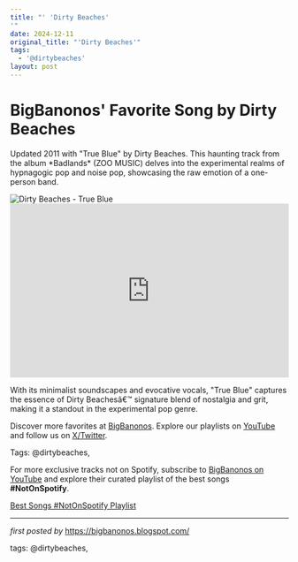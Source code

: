 ```yaml
---
title: "' 'Dirty Beaches'
'"
date: 2024-12-11
original_title: "'Dirty Beaches'"
tags:
  - '@dirtybeaches'
layout: post
---
```

<!-- Post Title -->
<h1 >BigBanonos' Favorite Song by Dirty Beaches</h1> <!-- Introductory Text -->
<p >Updated 2011 with "True Blue" by Dirty Beaches. This haunting track from the album *Badlands* (ZOO MUSIC) delves into the experimental realms of hypnagogic pop and noise pop, showcasing the raw emotion of a one-person band.</p> <!-- Featured Image -->
<div > <img src="https://media.pitchfork.com/photos/5931aa5e9726246adc7c2d23/16:9/w_1280,c_limit/60a4dc4f.jpg" alt="Dirty Beaches - True Blue" />
</div> <!-- YouTube Video Embed -->
<div > <iframe width="100%" height="315" src="https://www.youtube.com/embed/Gm1lXmEBTtQ" title="Dirty Beaches - True Blue" frameborder="0" allow="accelerometer; autoplay; clipboard-write; encrypted-media; gyroscope; picture-in-picture; web-share" referrerpolicy="strict-origin-when-cross-origin" allowfullscreen></iframe>
</div> <!-- Song Information -->
<div > <p>With its minimalist soundscapes and evocative vocals, "True Blue" captures the essence of Dirty Beachesâ€™ signature blend of nostalgia and grit, making it a standout in the experimental pop genre.</p>
</div> <!-- Footer Links -->
<div > <p>Discover more favorites at <a href="https://bigbanonos.blogspot.com/" target="_blank">BigBanonos</a>. Explore our playlists on <a href="https://www.youtube.com/@BigBanonos" target="_blank">YouTube</a> and follow us on <a href="https://x.com/bigbanonos" target="_blank">X/Twitter</a>.</p>
</div> <!-- Tags -->
<p >Tags: @dirtybeaches,</p>


<!--Subscribe and Playlist Links-->
<div>
    <p>For more exclusive tracks not on Spotify, subscribe to <a href="https://www.youtube.com/@BigBanonos" target="_blank">BigBanonos on YouTube</a> and explore their curated playlist of the best songs <strong>#NotOnSpotify</strong>.</p>
    <p><a href="https://www.youtube.com/playlist?list=PLtuNtuTatqI0kFahUCbtbfenC_ET5O_tr" target="_blank">Best Songs #NotOnSpotify Playlist<br /></a></p></div>

<hr />

<p><em>first posted by</em> <a href="https://bigbanonos.blogspot.com/" rel="noopener" target="_new">https://bigbanonos.blogspot.com/</a></p>

<p>tags: @dirtybeaches,</p>

